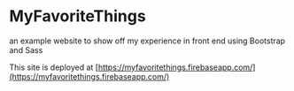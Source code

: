# MyFavoriteThings
an example website to show off my experience in front end using Bootstrap and Sass

This site is deployed at [https://myfavoritethings.firebaseapp.com/](https://myfavoritethings.firebaseapp.com/)
